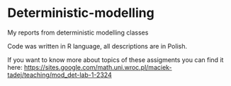 # Deterministic-modelling
My reports from deterministic modelling classes

Code was written in R language, all descriptions are in Polish.

If you want to know more about topics of these assigments you can find it here: https://sites.google.com/math.uni.wroc.pl/maciek-tadej/teaching/mod_det-lab-1-2324

